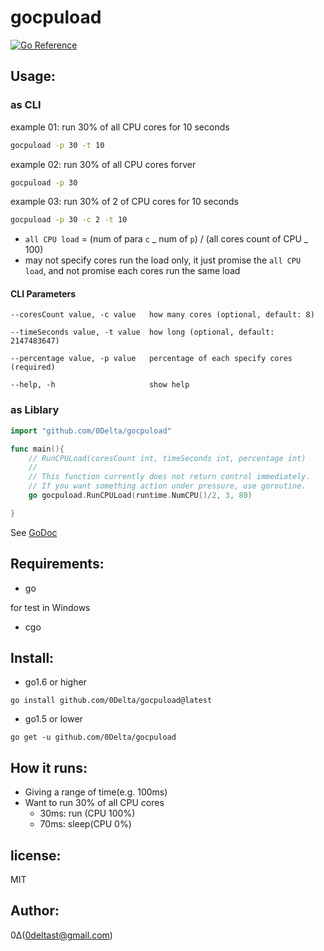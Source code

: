 gocpuload
=========
[![Go Reference](https://pkg.go.dev/badge/golang.org/x/pkgsite.svg)][goRef]

Usage:
------

### as CLI

example 01: run 30% of all CPU cores for 10 seconds

```sh
gocpuload -p 30 -t 10
```

example 02: run 30% of all CPU cores forver

```sh
gocpuload -p 30
```

example 03: run 30% of 2 of CPU cores for 10 seconds

```sh
gocpuload -p 30 -c 2 -t 10
```

- `all CPU load` = (num of para `c` _ num of `p`) / (all cores count of CPU _ 100)
- may not specify cores run the load only, it just promise the `all CPU load`, and not promise each cores run the same load

#### CLI Parameters

```
--coresCount value, -c value   how many cores (optional, default: 8)

--timeSeconds value, -t value  how long (optional, default: 2147483647)

--percentage value, -p value   percentage of each specify cores (required)

--help, -h                     show help
```

### as Liblary

```go
import "github.com/0Delta/gocpuload"

func main(){
    // RunCPULoad(coresCount int, timeSeconds int, percentage int)
    //
    // This function currently does not return control immediately.
    // If you want something action under pressure, use goroutine.
    go gocpuload.RunCPULoad(runtime.NumCPU()/2, 3, 80)

}
```

See [GoDoc][goRef]

Requirements:
-------------
+ go

for test in Windows
  + cgo

Install:
--------
+ go1.6 or higher
```
go install github.com/0Delta/gocpuload@latest
```

+ go1.5 or lower
```
go get -u github.com/0Delta/gocpuload
```

How it runs:
--------

- Giving a range of time(e.g. 100ms)
- Want to run 30% of all CPU cores
  - 30ms: run (CPU 100%)
  - 70ms: sleep(CPU 0%)

license:
--------
MIT

Author:
-------
0Δ(0deltast@gmail.com)


[goRef]:https://pkg.go.dev/github.com/0Delta/gocpuload
